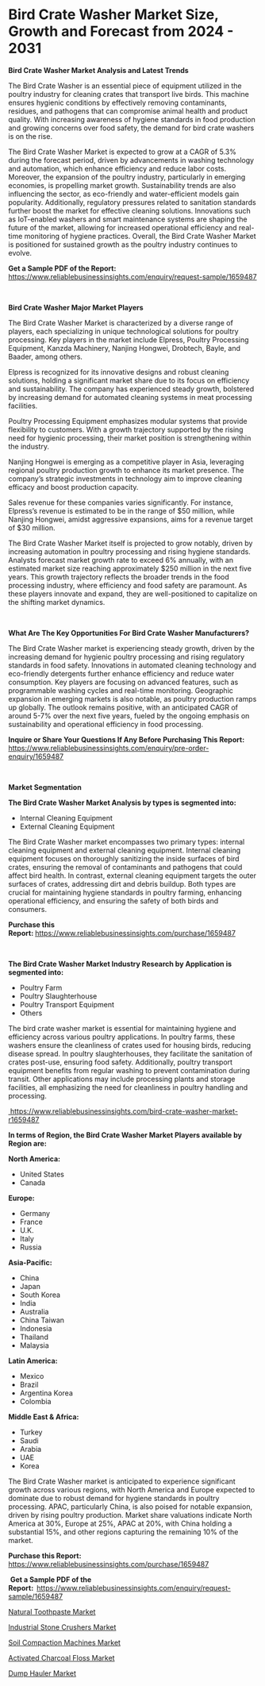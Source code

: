 <p><h1>Bird Crate Washer Market Size, Growth and Forecast from 2024 - 2031</h1></p><p><strong>Bird Crate Washer Market Analysis and Latest Trends</strong></p>
<p><p>The Bird Crate Washer is an essential piece of equipment utilized in the poultry industry for cleaning crates that transport live birds. This machine ensures hygienic conditions by effectively removing contaminants, residues, and pathogens that can compromise animal health and product quality. With increasing awareness of hygiene standards in food production and growing concerns over food safety, the demand for bird crate washers is on the rise.</p><p>The Bird Crate Washer Market is expected to grow at a CAGR of 5.3% during the forecast period, driven by advancements in washing technology and automation, which enhance efficiency and reduce labor costs. Moreover, the expansion of the poultry industry, particularly in emerging economies, is propelling market growth. Sustainability trends are also influencing the sector, as eco-friendly and water-efficient models gain popularity. Additionally, regulatory pressures related to sanitation standards further boost the market for effective cleaning solutions. Innovations such as IoT-enabled washers and smart maintenance systems are shaping the future of the market, allowing for increased operational efficiency and real-time monitoring of hygiene practices. Overall, the Bird Crate Washer Market is positioned for sustained growth as the poultry industry continues to evolve.</p></p>
<p><strong>Get a Sample PDF of the Report:&nbsp;</strong> <a href="https://www.reliablebusinessinsights.com/enquiry/request-sample/1659487?utm_campaign=102&utm_medium=2&utm_source=Github&utm_content=ia&utm_term=18112024&utm_id=bird-crate-washer">https://www.reliablebusinessinsights.com/enquiry/request-sample/1659487</a></p>
<p>&nbsp;</p>
<p><strong>Bird Crate Washer Major Market Players</strong></p>
<p><p>The Bird Crate Washer Market is characterized by a diverse range of players, each specializing in unique technological solutions for poultry processing. Key players in the market include Elpress, Poultry Processing Equipment, Kanzda Machinery, Nanjing Hongwei, Drobtech, Bayle, and Baader, among others. </p><p>Elpress is recognized for its innovative designs and robust cleaning solutions, holding a significant market share due to its focus on efficiency and sustainability. The company has experienced steady growth, bolstered by increasing demand for automated cleaning systems in meat processing facilities. </p><p>Poultry Processing Equipment emphasizes modular systems that provide flexibility to customers. With a growth trajectory supported by the rising need for hygienic processing, their market position is strengthening within the industry.</p><p>Nanjing Hongwei is emerging as a competitive player in Asia, leveraging regional poultry production growth to enhance its market presence. The company’s strategic investments in technology aim to improve cleaning efficacy and boost production capacity.</p><p>Sales revenue for these companies varies significantly. For instance, Elpress’s revenue is estimated to be in the range of $50 million, while Nanjing Hongwei, amidst aggressive expansions, aims for a revenue target of $30 million. </p><p>The Bird Crate Washer Market itself is projected to grow notably, driven by increasing automation in poultry processing and rising hygiene standards. Analysts forecast market growth rate to exceed 6% annually, with an estimated market size reaching approximately $250 million in the next five years. This growth trajectory reflects the broader trends in the food processing industry, where efficiency and food safety are paramount. As these players innovate and expand, they are well-positioned to capitalize on the shifting market dynamics.</p></p>
<p>&nbsp;</p>
<p><strong>What Are The Key Opportunities For Bird Crate Washer Manufacturers?</strong></p>
<p><p>The Bird Crate Washer market is experiencing steady growth, driven by the increasing demand for hygienic poultry processing and rising regulatory standards in food safety. Innovations in automated cleaning technology and eco-friendly detergents further enhance efficiency and reduce water consumption. Key players are focusing on advanced features, such as programmable washing cycles and real-time monitoring. Geographic expansion in emerging markets is also notable, as poultry production ramps up globally. The outlook remains positive, with an anticipated CAGR of around 5-7% over the next five years, fueled by the ongoing emphasis on sustainability and operational efficiency in food processing.</p></p>
<p><strong>Inquire or Share Your Questions If Any Before Purchasing This Report:</strong> <a href="https://www.reliablebusinessinsights.com/enquiry/pre-order-enquiry/1659487?utm_campaign=102&utm_medium=2&utm_source=Github&utm_content=ia&utm_term=18112024&utm_id=bird-crate-washer">https://www.reliablebusinessinsights.com/enquiry/pre-order-enquiry/1659487</a></p>
<p>&nbsp;</p>
<p><strong>Market Segmentation</strong></p>
<p><strong>The Bird Crate Washer Market Analysis by types is segmented into:</strong></p>
<p><ul><li>Internal Cleaning Equipment</li><li>External Cleaning Equipment</li></ul></p>
<p><p>The Bird Crate Washer market encompasses two primary types: internal cleaning equipment and external cleaning equipment. Internal cleaning equipment focuses on thoroughly sanitizing the inside surfaces of bird crates, ensuring the removal of contaminants and pathogens that could affect bird health. In contrast, external cleaning equipment targets the outer surfaces of crates, addressing dirt and debris buildup. Both types are crucial for maintaining hygiene standards in poultry farming, enhancing operational efficiency, and ensuring the safety of both birds and consumers.</p></p>
<p><strong>Purchase this Report:&nbsp;</strong><a href="https://www.reliablebusinessinsights.com/purchase/1659487?utm_campaign=102&utm_medium=2&utm_source=Github&utm_content=ia&utm_term=18112024&utm_id=bird-crate-washer">https://www.reliablebusinessinsights.com/purchase/1659487</a></p>
<p>&nbsp;</p>
<p><strong>The Bird Crate Washer Market Industry Research by Application is segmented into:</strong></p>
<p><ul><li>Poultry Farm</li><li>Poultry Slaughterhouse</li><li>Poultry Transport Equipment</li><li>Others</li></ul></p>
<p><p>The bird crate washer market is essential for maintaining hygiene and efficiency across various poultry applications. In poultry farms, these washers ensure the cleanliness of crates used for housing birds, reducing disease spread. In poultry slaughterhouses, they facilitate the sanitation of crates post-use, ensuring food safety. Additionally, poultry transport equipment benefits from regular washing to prevent contamination during transit. Other applications may include processing plants and storage facilities, all emphasizing the need for cleanliness in poultry handling and processing.</p></p>
<p><a href="https://www.reliablebusinessinsights.com/bird-crate-washer-market-r1659487?utm_campaign=102&utm_medium=2&utm_source=Github&utm_content=ia&utm_term=18112024&utm_id=bird-crate-washer">&nbsp;https://www.reliablebusinessinsights.com/bird-crate-washer-market-r1659487</a></p>
<p><strong>In terms of Region, the Bird Crate Washer Market Players available by Region are:</strong></p>
<p>
    <p> <strong> North America: </strong>
        <ul>
            <li>United States</li>
            <li>Canada</li>
        </ul>
        </p> 
    <p> <strong> Europe: </strong>
        <ul>
            <li>Germany</li>
            <li>France</li>
            <li>U.K.</li>
            <li>Italy</li>
            <li>Russia</li>
        </ul>
        </p> 
    <p> <strong> Asia-Pacific: </strong>
        <ul>
            <li>China</li>
            <li>Japan</li>
            <li>South Korea</li>
            <li>India</li>
            <li>Australia</li>
            <li>China Taiwan</li>
            <li>Indonesia</li>
            <li>Thailand</li>
            <li>Malaysia</li>
        </ul>
        </p> 
    <p> <strong> Latin America: </strong>
        <ul>
            <li>Mexico</li>
            <li>Brazil</li>
            <li>Argentina Korea</li>
            <li>Colombia</li>
        </ul>
        </p> 
    <p> <strong> Middle East & Africa: </strong>
        <ul>
            <li>Turkey</li>
            <li>Saudi</li>
            <li>Arabia</li>
            <li>UAE</li>
            <li>Korea</li>
        </ul>
    </p>
    </p>
<p><p>The Bird Crate Washer market is anticipated to experience significant growth across various regions, with North America and Europe expected to dominate due to robust demand for hygiene standards in poultry processing. APAC, particularly China, is also poised for notable expansion, driven by rising poultry production. Market share valuations indicate North America at 30%, Europe at 25%, APAC at 20%, with China holding a substantial 15%, and other regions capturing the remaining 10% of the market.</p></p>
<p><strong>Purchase this Report: </strong><a href="https://www.reliablebusinessinsights.com/purchase/1659487?utm_campaign=102&utm_medium=2&utm_source=Github&utm_content=ia&utm_term=18112024&utm_id=bird-crate-washer">https://www.reliablebusinessinsights.com/purchase/1659487</a></p>
<p>&nbsp;<strong>Get a Sample PDF of the Report:&nbsp;&nbsp;</strong><a href="https://www.reliablebusinessinsights.com/enquiry/request-sample/1659487?utm_campaign=102&utm_medium=2&utm_source=Github&utm_content=ia&utm_term=18112024&utm_id=bird-crate-washer">https://www.reliablebusinessinsights.com/enquiry/request-sample/1659487</a></p>
<p><strong></strong></p>
<p><p><a href="https://issuu.com/reportprime-2/docs/natural-toothpaste-market-size-2030_f0f19720b6e5a0?utm_campaign=102&utm_medium=2&utm_source=Github&utm_content=ia&utm_term=18112024&utm_id=bird-crate-washer">Natural Toothpaste Market</a></p><p><a href="https://github.com/NargisHussain75/Market-Research-Report-List-1/blob/main/industrial-stone-crushers-market.md?utm_campaign=102&utm_medium=2&utm_source=Github&utm_content=ia&utm_term=18112024&utm_id=bird-crate-washer">Industrial Stone Crushers Market</a></p><p><a href="https://www.linkedin.com/pulse/global-soil-compaction-machines-market-analysis-trends-forecasts-pfaue?utm_campaign=102&utm_medium=2&utm_source=Github&utm_content=ia&utm_term=18112024&utm_id=bird-crate-washer">Soil Compaction Machines Market</a></p><p><a href="https://issuu.com/reportprime-2/docs/activated-charcoal-floss-market-siz_36964b5422c73e?utm_campaign=102&utm_medium=2&utm_source=Github&utm_content=ia&utm_term=18112024&utm_id=bird-crate-washer">Activated Charcoal Floss Market</a></p><p><a href="https://www.linkedin.com/pulse/regional-adaptations-global-dump-hauler-market-trends-overview-ehxpf?utm_campaign=102&utm_medium=2&utm_source=Github&utm_content=ia&utm_term=18112024&utm_id=bird-crate-washer">Dump Hauler Market</a></p></p>